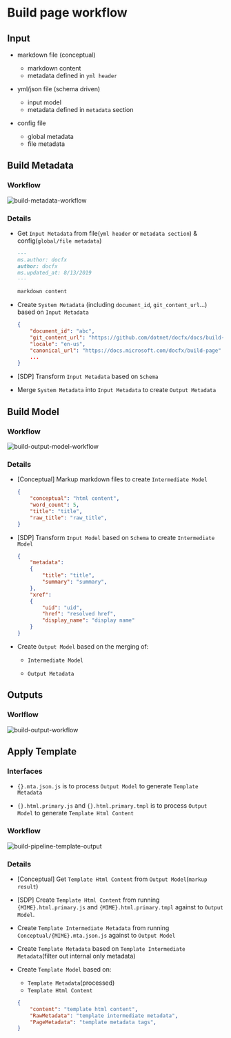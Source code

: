 # Build page workflow

## Input

- markdown file (conceptual)
  - markdown content
  - metadata defined in `yml header`

- yml/json file (schema driven)
  - input model
  - metadata defined in `metadata` section

- config file
  - global metadata
  - file metadata

## Build Metadata

### Workflow
  
  ![build-metadata-workflow](./images/build-pipeline-output-metadata.png)

### Details
- Get `Input Metadata` from file(`yml header` or `metadata section`) & config(`global/file metadata`)
  ```md
  ---
  ms.author: docfx
  author: docfx
  ms.updated_at: 8/13/2019
  ---

  markdown content
  ```

- Create `System Metadata` (including `document_id`, `git_content_url`...) based on `Input Metadata`
  ```json
  {
      "document_id": "abc",
      "git_content_url": "https://github.com/dotnet/docfx/docs/build-page.md",
      "locale": "en-us",
      "canonical_url": "https://docs.microsoft.com/docfx/build-page"
      ...
  }
  ```

- [SDP] Transform `Input Metadata` based on `Schema`

- Merge `System Metadata` into `Input Metadata` to create `Output Metadata`

## Build Model

### Workflow

  ![build-output-model-workflow](./images/build-pipeline-output-model.png)

### Details
- [Conceptual] Markup markdown files to create `Intermediate Model`
  ```json
  {
      "conceptual": "html content",
      "word_count": 5,
      "title": "title",
      "raw_title": "raw_title",
  }
  ```

- [SDP] Transform `Input Model` based on `Schema` to create `Intermediate Model`
  ```json
  {
      "metadata": 
      {
          "title": "title",
          "summary": "summary",
      },
      "xref":
      {
          "uid": "uid",
          "href": "resolved href",
          "display_name": "display name"
      }
  }
  ```
- Create `Output Model` based on the merging of:

    - `Intermediate Model`

    - `Output Metadata`

## Outputs

### Worlflow

  ![build-output-workflow](./images/build-pipeline-output.png)

## Apply Template

### Interfaces

- `{}.mta.json.js` is to process `Output Model` to generate `Template Metadata`

- `{}.html.primary.js` and `{}.html.primary.tmpl` is to process `Output Model` to generate `Template Html Content`

### Workflow

  ![build-pipeline-template-output](./images/build-pipeline-template-output.png)

### Details

- [Conceptual] Get `Template Html Content` from `Output Model`(`markup result`)

- [SDP] Create `Template Html Content` from running `{MIME}.html.primary.js` and `{MIME}.html.primary.tmpl` against to `Output Model`.

- Create `Template Intermediate Metadata` from running `Conceptual/{MIME}.mta.json.js` against to `Output Model`

- Create `Template Metadata` based on `Template Intermediate Metadata`(filter out internal only metadata)

- Create `Template Model` based on:
  - `Template Metadata`(processed)
  - `Template Html Content`
  ```json
  {
      "content": "template html content",
      "RawMetadata": "template intermediate metadata",
      "PageMetadata": "template metadata tags",
  }
  ```